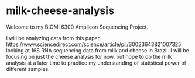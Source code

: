 # milk-cheese-analysis
Welcome to my BIOMI 6300 Amplicon Sequencing Project. 

I will be analyzing data from this paper, https://www.sciencedirect.com/science/article/pii/S0023643821007325 looking at 16S RNA sequencing data from milk and cheese in Brazil. I will be focusing on just the cheese analysis for now, but hope to do the milk analysis at a later time to practice my understanding of statistical power of different samples. 


